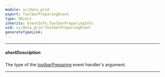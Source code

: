 ```yaml
---
module: ui/data_grid
export: ToolbarPreparingEvent
type: Object
inherits: EventInfo,ToolbarPreparingInfo
uid: ui/data_grid:ToolbarPreparingEvent
generateTypeLink: 
---
```

---
##### shortDescription
The type of the [toolbarPreparing]({basewidgetpath}/Events/#toolbarPreparing) event handler's argument.

---
<!-- Description goes here -->
